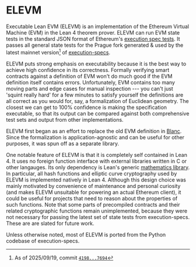 # ELEVM

Executable Lean EVM (ELEVM) is an implementation of the Ethereum Virtual Machine 
(EVM) in the Lean 4 theorem prover. ELEVM can run EVM state tests in the standard JSON 
format of Ethereum's [execution spec tests](https://github.com/ethereum/execution-spec-tests). 
It passes all general state tests for the Prague fork generated & used by the 
latest mainnet version[^1] of [execution-specs](https://github.com/ethereum/execution-specs).

ELEVM puts strong emphasis on executability because it is the best way to achieve 
high confidence in its correctness. Formally verifying smart contracts against a 
definition of EVM won't do much good if the EVM definition itself contains 
errors. Unfortunately, EVM contains too many moving parts and edge cases for 
manual inspection --- you can't just 'squint really hard' for a few minutes to 
satisfy yourself the definitions are all correct as you would for, say, a formalization 
of Euclidean geometry. The closest we can get to 100% confidence is making the 
specification executable, so that its output can be compared against both comprehensive 
test sets and output from other implementations.

ELEVM first began as an effort to replace the old EVM definition in 
[Blanc](https://github.com/skbaek/blanc/).  Since the formalization is 
application-agnostic and can be useful for other purposes, it was spun off as 
a separate library.

One notable feature of ELEVM is that it is completely self contained in Lean 4.
It uses no foreign function interface with external libraries written in C or 
other langauges. Its only dependency is Lean's generic [mathematics library](https://github.com/leanprover-community/mathlib4). 
In particular, all hash functions and elliptic curve cryptography used by ELEVM 
is implemented natively in Lean 4. Although this design choice was mainly motivated 
by convenience of maintenance and personal curiosity (and makes ELEVM unsuitable 
for powering an actual Ethereum client), it could be useful for 
projects that need to reason about the properties of such functions. Note that 
some parts of precompiled contracts and their related cryptographic functions 
remain unimplemented, because they were not necessary for passing the latest set 
of state tests from execution-specs. These are are slated for future work.

Unless otherwise noted, most of ELEVM is ported from the Python codebase of 
execution-specs.

[^1]:As of 2025/09/19, commit [`4198...7694`](https://github.com/ethereum/execution-specs/tree/4198b9c5996713b268aed602739d5aa40e277694)